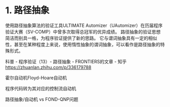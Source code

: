 # 1. 路径抽象



使用路径抽象算法的验证工具ULTIMATE Automizer（UAutomizer）在历届程序验证大赛（SV-COMP）中曾多次取得总冠军的优异成绩。 路径抽象的验证思想简洁而别具一格，为程序验证提供了新的思路。 它与谓词抽象具有一定的相似性，甚至在某种程度上来说，使用惰性抽象的谓词抽象，可以看作是路径抽象的特殊形式。

科普 - 程序验证（13）- 路径抽象 - FRONTIERS的文章 - 知乎
https://zhuanlan.zhihu.com/p/336179788

霍尔自动机Floyd-Hoare自动机

程序代码转为其对应的控制流自动机

路径抽象/自动机 vs FOND-QNP问题





